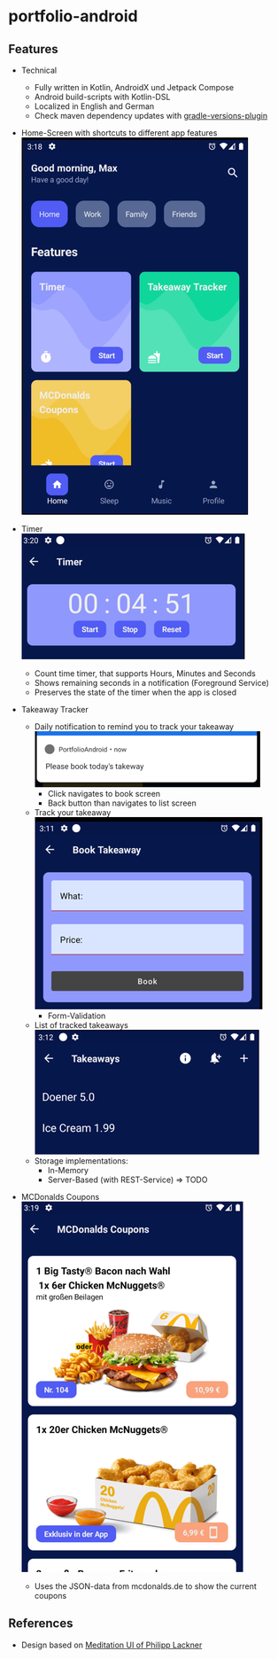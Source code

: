 # portfolio-android

## Features

* Technical
  * Fully written in Kotlin, AndroidX und Jetpack Compose
  * Android build-scripts with Kotlin-DSL
  * Localized in English and German
  * Check maven dependency updates with [gradle-versions-plugin](https://github.com/ben-manes/gradle-versions-plugin)

* Home-Screen with shortcuts to different app features  
  ![homescreen.png](static/images/homescreen.png)

* Timer  
  ![timer.png](static/images/timer.png)
  * Count time timer, that supports Hours, Minutes and Seconds
  * Shows remaining seconds in a notification (Foreground Service)
  * Preserves the state of the timer when the app is closed

* Takeaway Tracker
  * Daily notification to remind you to track your takeaway  
    ![takeawaytracker_notification.png](static/images/takeawaytracker_notification.png)
    * Click navigates to book screen
    * Back button than navigates to list screen
  * Track your takeaway  
    ![takeawaytracker_book.png](static/images/takeawaytracker_book.png)
    * Form-Validation
  * List of tracked takeaways  
    ![takeawaytracker_list.png](static/images/takeawaytracker_list.png)
  * Storage implementations:
    * In-Memory
    * Server-Based (with REST-Service) => TODO

* MCDonalds Coupons  
  ![mcdonalds_coupons.png](static/images/mcdonalds_coupons.png)
  * Uses the JSON-data from mcdonalds.de to show the current coupons


## References

* Design based on [Meditation UI of Philipp Lackner](https://www.youtube.com/watch?v=g5-wzZUnIbQ)

